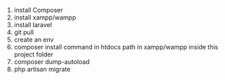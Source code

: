 1) install Composer
2) install xampp/wampp
3) install laravel
4) git pull
5) create an env 
6) composer install command in htdocs path in xampp/wampp inside this project folder
7) composer dump-autoload
8) php artisan migrate
